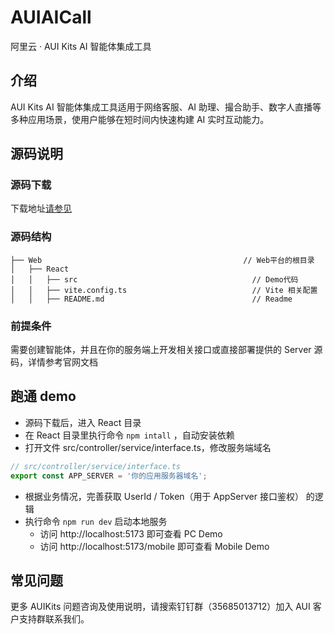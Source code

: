 # AUIAICall

阿里云 · AUI Kits AI 智能体集成工具

## 介绍

AUI Kits AI 智能体集成工具适用于网络客服、AI 助理、撮合助手、数字人直播等多种应用场景，使用户能够在短时间内快速构建 AI 实时互动能力。

## 源码说明

### 源码下载

下载地址[请参见](https://github.com/MediaBox-AUIKits/AUIAICall/tree/main/Web)

### 源码结构

```
├── Web                                             // Web平台的根目录
│   ├── React
│   │   ├── src                                       // Demo代码
│   │   ├── vite.config.ts                            // Vite 相关配置
│   │   ├── README.md                                 // Readme

```

### 前提条件

需要创建智能体，并且在你的服务端上开发相关接口或直接部署提供的 Server 源码，详情参考官网文档

## 跑通 demo

- 源码下载后，进入 React 目录
- 在 React 目录里执行命令 `npm intall` ，自动安装依赖
- 打开文件 src/controller/service/interface.ts，修改服务端域名

```typescript
// src/controller/service/interface.ts
export const APP_SERVER = '你的应用服务器域名';
```

- 根据业务情况，完善获取 UserId / Token（用于 AppServer 接口鉴权） 的逻辑
- 执行命令 `npm run dev` 启动本地服务
  - 访问 http://localhost:5173 即可查看 PC Demo
  - 访问 http://localhost:5173/mobile 即可查看 Mobile Demo

## 常见问题

更多 AUIKits 问题咨询及使用说明，请搜索钉钉群（35685013712）加入 AUI 客户支持群联系我们。
